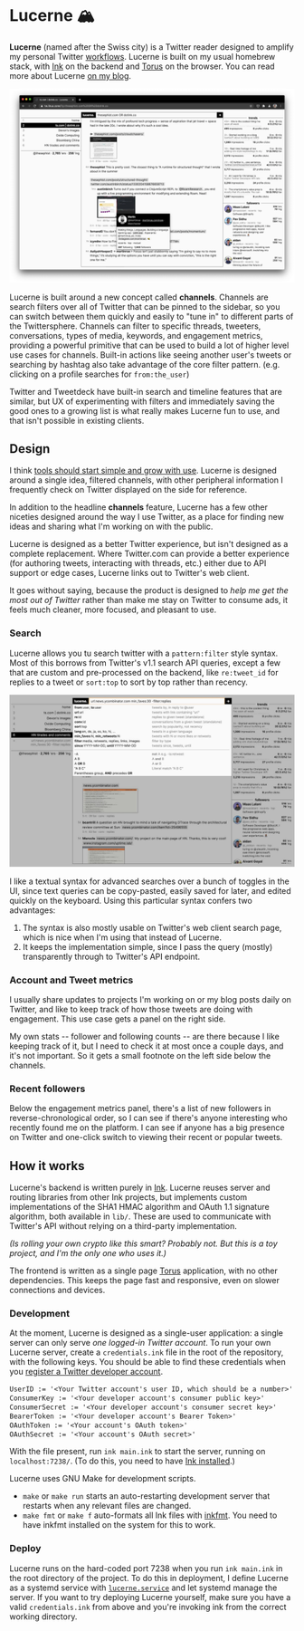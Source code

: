 # Lucerne 🏔

**Lucerne** (named after the Swiss city) is a Twitter reader designed to amplify my personal Twitter [workflows](https://thesephist.com/posts/tools/). Lucerne is built on my usual homebrew stack, with [Ink](https://dotink.co/) on the backend and [Torus](https://github.com/thesephist/torus) on the browser. You can read more about Lucerne [on my blog](https://thesephist.com/posts/lucerne/).

![Lucerne's home page](assets/lucerne.png)

Lucerne is built around a new concept called **channels**. Channels are search filters over all of Twitter that can be pinned to the sidebar, so you can switch between them quickly and easily to "tune in" to different parts of the Twittersphere. Channels can filter to specific threads, tweeters, conversations, types of media, keywords, and engagement metrics, providing a powerful primitive that can be used to build a lot of higher level use cases for channels. Built-in actions like seeing another user's tweets or searching by hashtag also take advantage of the core filter pattern. (e.g. clicking on a profile searches for `from:the_user`)

Twitter and Tweetdeck have built-in search and timeline features that are similar, but UX of experimenting with filters and immediately saving the good ones to a growing list is what really makes Lucerne fun to use, and that isn't possible in existing clients.

## Design

I think [tools should start simple and grow with use](https://thesephist.com/posts/ivy/). Lucerne is designed around a single idea, filtered channels, with other peripheral information I frequently check on Twitter displayed on the side for reference.

In addition to the headline **channels** feature, Lucerne has a few other niceties designed around the way I use Twitter, as a place for finding new ideas and sharing what I'm working on with the public.

Lucerne is designed as a better Twitter experience, but isn't designed as a complete replacement. Where Twitter.com can provide a better experience (for authoring tweets, interacting with threads, etc.) either due to API support or edge cases, Lucerne links out to Twitter's web client.

It goes without saying, because the product is designed to _help me get the most out of Twitter_ rather than make me stay on Twitter to consume ads, it feels much cleaner, more focused, and pleasant to use.

### Search

Lucerne allows you tu search twitter with a `pattern:filter` style syntax. Most of this borrows from Twitter's v1.1 search API queries, except a few that are custom and pre-processed on the backend, like `re:tweet_id` for replies to a tweet or `sort:top` to sort by top rather than recency.

![Searching in Lucerne](assets/lucerne-querybar.jpg)

I like a textual syntax for advanced searches over a bunch of toggles in the UI, since text queries can be copy-pasted, easily saved for later, and edited quickly on the keyboard. Using this particular syntax confers two advantages:

1. The syntax is also mostly usable on Twitter's web client search page, which is nice when I'm using that instead of Lucerne.
2. It keeps the implementation simple, since I pass the query (mostly) transparently through to Twitter's API endpoint.

### Account and Tweet metrics

I usually share updates to projects I'm working on or my blog posts daily on Twitter, and like to keep track of how those tweets are doing with engagement. This use case gets a panel on the right side.

My own stats -- follower and following counts -- are there because I like keeping track of it, but I need to check it at most once a couple days, and it's not important. So it gets a small footnote on the left side below the channels.

### Recent followers

Below the engagement metrics panel, there's a list of new followers in reverse-chronological order, so I can see if there's anyone interesting who recently found me on the platform. I can see if anyone has a big presence on Twitter and one-click switch to viewing their recent or popular tweets.

## How it works

Lucerne's backend is written purely in [Ink](https://dotink.co). Lucerne reuses server and routing libraries from other Ink projects, but implements custom implementations of the SHA1 HMAC algorithm and OAuth 1.1 signature algorithm, both available in `lib/`. These are used to communicate with Twitter's API without relying on a third-party implementation.

_(Is rolling your own crypto like this smart? Probably not. But this is a toy project, and I'm the only one who uses it.)_

The frontend is written as a single page [Torus](https://github.com/thesephist/torus) application, with no other dependencies. This keeps the page fast and responsive, even on slower connections and devices.

### Development

At the moment, Lucerne is designed as a single-user application: a single server can only serve _one logged-in Twitter account_. To run your own Lucerne server, create a `credentials.ink` file in the root of the repository, with the following keys. You should be able to find these credentials when you [register a Twitter developer account](https://developer.twitter.com/).

```
UserID := '<Your Twitter account's user ID, which should be a number>'
ConsumerKey := '<Your developer account's consumer public key>'
ConsumerSecret := '<Your developer account's consumer secret key>'
BearerToken := '<Your developer account's Bearer Token>'
OAuthToken := '<Your account's OAuth token>'
OAuthSecret := '<Your account's OAuth secret>'
```

With the file present, run `ink main.ink` to start the server, running on `localhost:7238/`. (To do this, you need to have [Ink installed](https://dotink.co/docs/overview/#setup-and-installation).)

Lucerne uses GNU Make for development scripts.

- `make` or `make run` starts an auto-restarting development server that restarts when any relevant files are changed.
- `make fmt` or `make f` auto-formats all Ink files with [inkfmt](https://github.com/thesephist/inkfmt). You need to have inkfmt installed on the system for this to work.

### Deploy

Lucerne runs on the hard-coded port 7238 when you run `ink main.ink` in the root directory of the project. To do this in deployment, I define Lucerne as a systemd service with [`lucerne.service`](lucerne.service) and let systemd manage the server. If you want to try deploying Lucerne yourself, make sure you have a valid `credentials.ink` from above and you're invoking ink from the correct working directory.

